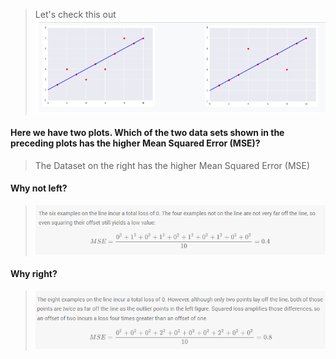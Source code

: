 > Let's check this out<br>
![alt text](https://github.com/yashpathack/Supervised-Machine-Learning/blob/master/Resources/12.png)<br>
#### Here we have two plots. Which of the two data sets shown in the preceding plots has the higher Mean Squared Error (MSE)?
> The Dataset on the right has the higher Mean Squared Error (MSE)
#### Why not left?<br>
> ![alt text](https://github.com/yashpathack/Supervised-Machine-Learning/blob/master/Resources/13.png)<br>

#### Why right?<br>
> ![alt text](https://github.com/yashpathack/Supervised-Machine-Learning/blob/master/Resources/14.png)<br>

